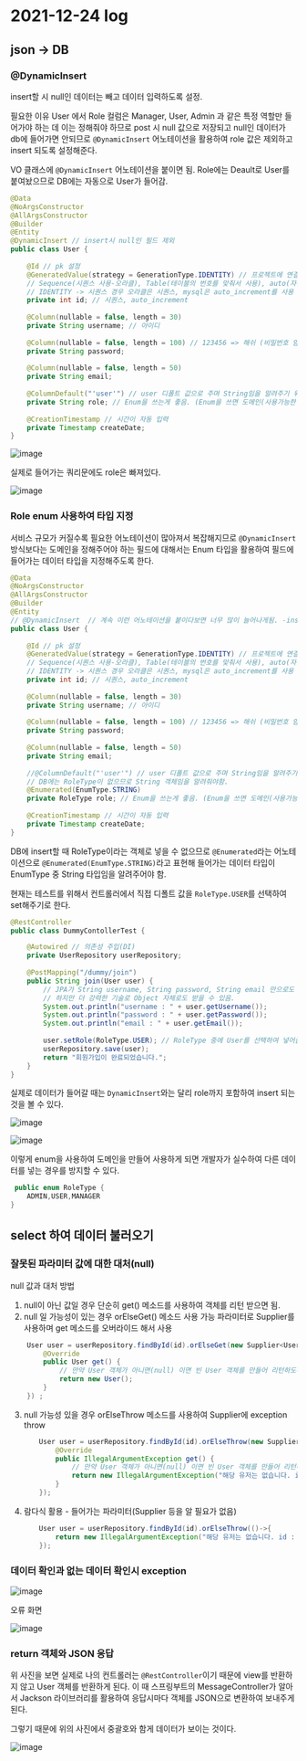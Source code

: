 # 2021-12-24 log

## json -> DB

### @DynamicInsert

 insert할 시 null인 데이터는 빼고 데이터 입력하도록 설정.

 필요한 이유 User 에서 Role 컬럼은 Manager, User, Admin 과 같은 특정 역할만 들어가야 하는 데 이는 정해줘야 하므로 post 시 null 값으로 저장되고 null인 데이터가 db에 들어가면 안되므로 `@DynamicInsert` 어노테이션을 활용하여 role 값은 제외하고 insert 되도록 설정해준다.

 VO 클래스에 `@DynamicInsert` 어노테이션을 붙이면 됨. Role에는 Deault로 User를 붙여놨으므로 DB에는 자동으로 User가 들어감.

```java
@Data
@NoArgsConstructor
@AllArgsConstructor
@Builder
@Entity
@DynamicInsert // insert시 null인 필드 제외
public class User {
	
	@Id // pk 설정
	@GeneratedValue(strategy = GenerationType.IDENTITY) // 프로젝트에 연결된 DB 넘버링 전략을 따라감.
	// Sequence(시퀀스 사용-오라클), Table(테이블의 번호를 맞춰서 사용), auto(자동) 등의 옵션이 있다.
	// IDENTITY -> 시퀀스 경우 오라클은 시퀀스, mysql은 auto_increment를 사용
	private int id; // 시퀀스, auto_increment
	
	@Column(nullable = false, length = 30)
	private String username; // 아이디
	
	@Column(nullable = false, length = 100) // 123456 => 해쉬 (비밀번호 암호화를 위한 length 크기 설정)
	private String password;
	
	@Column(nullable = false, length = 50)
	private String email;
	
	@ColumnDefault("'user'") // user 디폴트 값으로 주며 String임을 알려주기 위하여 '' 사용
	private String role; // Enum을 쓰는게 좋음. (Enum을 쓰면 도메인(사용가능한 범위)을 만들어 줄수 있음. ex) admin, user, manager
	
	@CreationTimestamp // 시간이 자동 입력
	private Timestamp createDate;
}
```

![image](https://user-images.githubusercontent.com/84966961/147322330-7fcbd39d-e4da-40cd-84b8-b19f069922bb.png)

실제로 들어가는 쿼리문에도 role은 빠져있다.

![image](https://user-images.githubusercontent.com/84966961/147322495-08d91110-e123-41f6-868f-371391d3abc5.png)

### Role enum 사용하여 타입 지정

 서비스 규모가 커질수록 필요한 어노테이션이 많아져서 복잡해지므로 `@DynamicInsert` 방식보다는 도메인을 정해주어야 하는 필드에 대해서는 Enum 타입을 활용하여 필드에 들어가는 데이터 타입을 지정해주도록 한다.

```java
@Data
@NoArgsConstructor
@AllArgsConstructor
@Builder
@Entity
// @DynamicInsert  // 계속 이런 어노테이션을 붙이다보면 너무 많이 늘어나게됨. -insert시 null인 필드 제외
public class User {
	
	@Id // pk 설정
	@GeneratedValue(strategy = GenerationType.IDENTITY) // 프로젝트에 연결된 DB 넘버링 전략을 따라감.
	// Sequence(시퀀스 사용-오라클), Table(테이블의 번호를 맞춰서 사용), auto(자동) 등의 옵션이 있다.
	// IDENTITY -> 시퀀스 경우 오라클은 시퀀스, mysql은 auto_increment를 사용
	private int id; // 시퀀스, auto_increment
	
	@Column(nullable = false, length = 30)
	private String username; // 아이디
	
	@Column(nullable = false, length = 100) // 123456 => 해쉬 (비밀번호 암호화를 위한 length 크기 설정)
	private String password;
	
	@Column(nullable = false, length = 50)
	private String email;
	
	//@ColumnDefault("'user'") // user 디폴트 값으로 주며 String임을 알려주기 위하여 '' 사용
	// DB에는 RoleType이 없으므로 String 객체임을 알려줘야함.
	@Enumerated(EnumType.STRING)
	private RoleType role; // Enum을 쓰는게 좋음. (Enum을 쓰면 도메인(사용가능한 범위)을 만들어 줄수 있음. ex) admin, user, manager
	
	@CreationTimestamp // 시간이 자동 입력
	private Timestamp createDate;
}
```

 DB에 insert할 때 RoleType이라는 객체로 넣을 수 없으므로 `@Enumerated`라는 어노테이션으로 `@Enumerated(EnumType.STRING)`라고 표현해 들어가는 데이터 타입이 EnumType 중 String 타입임을 알려주어야 함.

 현재는 테스트를 위해서 컨트롤러에서 직접 디폴트 값을 `RoleType.USER`를 선택하여 set해주기로 한다.

```java
@RestController
public class DummyContollerTest {

	@Autowired // 의존성 주입(DI)
	private UserRepository userRepository;
	
	@PostMapping("/dummy/join")
	public String join(User user) {
		// JPA가 String username, String password, String email 만으로도 받아줌
		// 하지만 더 강력한 기술로 Object 자체로도 받을 수 있음.
		System.out.println("username : " + user.getUsername());
		System.out.println("password : " + user.getPassword());
		System.out.println("email : " + user.getEmail());
		
		user.setRole(RoleType.USER); // RoleType 중에 User를 선택하여 넣어줌.
		userRepository.save(user);
		return "회원가입이 완료되었습니다.";
	}
}
```

 실제로 데이터가 들어갈 때는 `DynamicInsert`와는 달리 role까지 포함하여 insert 되는 것을 볼 수 있다.


![image](https://user-images.githubusercontent.com/84966961/147324306-a96de329-9ead-4b41-ac6a-58bc3e6a3c86.png)


![image](https://user-images.githubusercontent.com/84966961/147324478-9bed1d21-8017-48d5-a119-fa66985d7b89.png)


 이렇게 enum을 사용하여 도메인을 만들어 사용하게 되면 개발자가 실수하여 다른 데이터를 넣는 경우를 방지할 수 있다.

```java
 public enum RoleType {
	ADMIN,USER,MANAGER
}
```

## select 하여 데이터 불러오기

### 잘못된 파라미터 값에 대한 대처(null)

 null 값과 대처 방법
 1. null이 아닌 값일 경우 단순히 get() 메소드를 사용하여 객체를 리턴 받으면 됨.
 2. null 일 가능성이 있는 경우  orElseGet() 메소드 사용 가능
 	 파라미터로 Supplier를 사용하며 get 메소드를 오버라이드 해서 사용
```java
    User user = userRepository.findById(id).orElseGet(new Supplier<User>() {
        @Override
        public User get() {
            // 만약 User 객체가 아니면(null) 이면 빈 User 객체를 만들어 리턴하도록 설정.
            return new User();
        }
    }) ; 
```
 3. null 가능성 있을 경우 orElseThrow 메소드를 사용하여 Supplier에 exception throw
 ```java
 		User user = userRepository.findById(id).orElseThrow(new Supplier<IllegalArgumentException>() {
			@Override
			public IllegalArgumentException get() {
				// 만약 User 객체가 아니면(null) 이면 빈 User 객체를 만들어 리턴하도록 설정.
				return new IllegalArgumentException("해당 유저는 없습니다. id : " + id);
			}
		});
 ```

 4. 람다식 활용 - 들어가는 파라미터(Supplier 등을 알 필요가 없음)
 ```java
        User user = userRepository.findById(id).orElseThrow(()->{
			return new IllegalArgumentException("해당 유저는 없습니다. id : " + id);
		});
 ```
 ### 데이터 확인과 없는 데이터 확인시 exception


![image](https://user-images.githubusercontent.com/84966961/147328245-c79ddb72-09e2-45c0-b9f9-8b46c23c68bf.png)

 오류 화면

![image](https://user-images.githubusercontent.com/84966961/147328279-e2373987-9d65-43fe-8f49-e2660c206583.png)


 ### return 객체와 JSON 응답

 위 사진을 보면 실제로 나의 컨트롤러는 `@RestController`이기 때문에 view를 반환하지 않고 User 객체를 반환하게 된다. 이 때 스프링부트의 MessageController가 알아서 Jackson 라이브러리를 활용하여 응답시마다 객체를 JSON으로 변환하여 보내주게 된다.

 그렇기 때문에 위의 사진에서 중괄호와 함게 데이터가 보이는 것이다.


![image](https://user-images.githubusercontent.com/84966961/147329154-4ccc5716-0af6-4da3-8ee1-2bacb87b9560.png)

